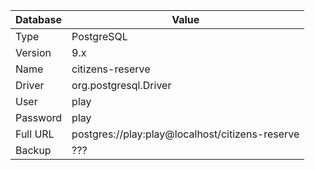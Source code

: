 
| Database | Value |
|----------|-------|
| Type | PostgreSQL |
| Version | 9.x |
| Name | citizens-reserve |
| Driver | org.postgresql.Driver |
| User | play |
| Password | play |
| Full URL | postgres://play:play@localhost/citizens-reserve |
| Backup | ??? |
